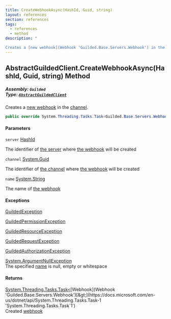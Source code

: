 ```yaml
---
title: CreateWebhookAsync(HashId, Guid, string)
layout: references
section: references
tags:
  - references
  - method
description: "

Creates a [new webhook](Webhook 'Guilded.Base.Servers.Webhook') in the [channel](AbstractGuildedClient.CreateWebhookAsync(HashId,Guid,string)#Guilded.AbstractGuildedClient.CreateWebhookAsync(Guilded.Base.HashId,Guid,string).channel 'Guilded.AbstractGuildedClient.CreateWebhookAsync(Guilded.Base.HashId, Guid, string).channel')."
---
```


## AbstractGuildedClient.CreateWebhookAsync(HashId, Guid, string) Method
##### **Assembly:** `Guilded`<br/>**Type:** [`AbstractGuildedClient`](AbstractGuildedClient 'Guilded.AbstractGuildedClient')

Creates a [new webhook](Webhook 'Guilded.Base.Servers.Webhook') in the [channel](AbstractGuildedClient.CreateWebhookAsync(HashId,Guid,string)#Guilded.AbstractGuildedClient.CreateWebhookAsync(Guilded.Base.HashId,Guid,string).channel 'Guilded.AbstractGuildedClient.CreateWebhookAsync(Guilded.Base.HashId, Guid, string).channel').

```csharp
public override System.Threading.Tasks.Task<Guilded.Base.Servers.Webhook> CreateWebhookAsync(Guilded.Base.HashId server, Guid channel, string name);
```
#### Parameters

<a name='Guilded.AbstractGuildedClient.CreateWebhookAsync(Guilded.Base.HashId,Guid,string).server'></a>

`server` [HashId](HashId 'Guilded.Base.HashId')

The identifier of [the server](Server 'Guilded.Base.Servers.Server') where [the webhook](Webhook 'Guilded.Base.Servers.Webhook') will be created

<a name='Guilded.AbstractGuildedClient.CreateWebhookAsync(Guilded.Base.HashId,Guid,string).channel'></a>

`channel` [System.Guid](https://docs.microsoft.com/en-us/dotnet/api/System.Guid 'System.Guid')

The identifier of [the channel](ServerChannel 'Guilded.Base.Servers.ServerChannel') where [the webhook](Webhook 'Guilded.Base.Servers.Webhook') will be created

<a name='Guilded.AbstractGuildedClient.CreateWebhookAsync(Guilded.Base.HashId,Guid,string).name'></a>

`name` [System.String](https://docs.microsoft.com/en-us/dotnet/api/System.String 'System.String')

The name of [the webhook](Webhook 'Guilded.Base.Servers.Webhook')

#### Exceptions

[GuildedException](GuildedException 'Guilded.Base.GuildedException')

[GuildedPermissionException](GuildedPermissionException 'Guilded.Base.GuildedPermissionException')

[GuildedResourceException](GuildedResourceException 'Guilded.Base.GuildedResourceException')

[GuildedRequestException](GuildedRequestException 'Guilded.Base.GuildedRequestException')

[GuildedAuthorizationException](GuildedAuthorizationException 'Guilded.Base.GuildedAuthorizationException')

[System.ArgumentNullException](https://docs.microsoft.com/en-us/dotnet/api/System.ArgumentNullException 'System.ArgumentNullException')  
The specified [name](AbstractGuildedClient.CreateWebhookAsync(HashId,Guid,string)#Guilded.AbstractGuildedClient.CreateWebhookAsync(Guilded.Base.HashId,Guid,string).name 'Guilded.AbstractGuildedClient.CreateWebhookAsync(Guilded.Base.HashId, Guid, string).name') is null, empty or whitespace

#### Returns
[System.Threading.Tasks.Task&lt;](https://docs.microsoft.com/en-us/dotnet/api/System.Threading.Tasks.Task-1 'System.Threading.Tasks.Task`1')[Webhook](Webhook 'Guilded.Base.Servers.Webhook')[&gt;](https://docs.microsoft.com/en-us/dotnet/api/System.Threading.Tasks.Task-1 'System.Threading.Tasks.Task`1')  
Created [webhook](Webhook 'Guilded.Base.Servers.Webhook')